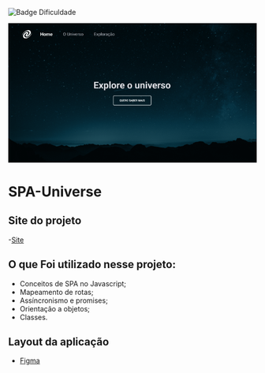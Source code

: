 ![Badge Dificuldade](https://img.shields.io/badge/dificuldade-intermediário-success)

![Mockup](./public/img-projeto.PNG)
# SPA-Universe

## Site do projeto
-[Site](https://spa-universe-ochre.vercel.app/)

## O que Foi utilizado nesse projeto:

- Conceitos de SPA no Javascript;
- Mapeamento de rotas;
- Assíncronismo e promises;
- Orientação a objetos;
- Classes.

## Layout da aplicação

- [Figma](https://www.figma.com/file/5MPdFCAszPAyUCC4e7DK6o/%5BDesafios-Explorer%5D-SPA-Universe-(Copy)-(Copy)?node-id=104%3A48&t=9HadwR9qDJExCLyt-0)

